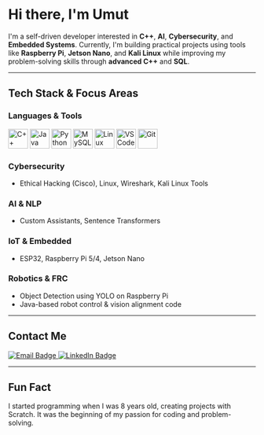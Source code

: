 # Hi there, I'm Umut

I'm a self-driven developer interested in **C++**, **AI**, **Cybersecurity**, and **Embedded Systems**. Currently, I'm building practical projects using tools like **Raspberry Pi**, **Jetson Nano**, and **Kali Linux** while improving my problem-solving skills through **advanced C++** and **SQL**.

---

## Tech Stack & Focus Areas

### Languages & Tools

<p>
  <img src="https://cdn.jsdelivr.net/gh/devicons/devicon/icons/cplusplus/cplusplus-original.svg" width="40" alt="C++"/>
  <img src="https://cdn.jsdelivr.net/gh/devicons/devicon/icons/java/java-original.svg" width="40" alt="Java"/>
  <img src="https://cdn.jsdelivr.net/gh/devicons/devicon/icons/python/python-original.svg" width="40" alt="Python"/>
  <img src="https://cdn.jsdelivr.net/gh/devicons/devicon/icons/mysql/mysql-original.svg" width="40" alt="MySQL"/>
  <img src="https://cdn.jsdelivr.net/gh/devicons/devicon/icons/linux/linux-original.svg" width="40" alt="Linux"/>
  <img src="https://cdn.jsdelivr.net/gh/devicons/devicon/icons/vscode/vscode-original.svg" width="40" alt="VS Code"/>
  <img src="https://cdn.jsdelivr.net/gh/devicons/devicon/icons/git/git-original.svg" width="40" alt="Git"/>
</p>

### Cybersecurity
- Ethical Hacking (Cisco), Linux, Wireshark, Kali Linux Tools

### AI & NLP
- Custom Assistants, Sentence Transformers

### IoT & Embedded
- ESP32, Raspberry Pi 5/4, Jetson Nano

### Robotics & FRC
- Object Detection using YOLO on Raspberry Pi
- Java-based robot control & vision alignment code
---

## Contact Me

<p>
  <a href="mailto:umutefeyavuz@gmail.com">
    <img src="https://img.shields.io/badge/Email-D14836?style=for-the-badge&logo=gmail&logoColor=white" alt="Email Badge"/>
  </a>
  <a href="https://www.linkedin.com/in/umut-efe-yavuz-b1930b36a/" target="_blank">
    <img src="https://img.shields.io/badge/LinkedIn-0A66C2?style=for-the-badge&logo=linkedin&logoColor=white" alt="LinkedIn Badge"/>
  </a>
</p>

---

## Fun Fact

I started programming when I was 8 years old, creating projects with Scratch. It was the beginning of my passion for coding and problem-solving.
